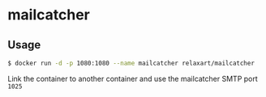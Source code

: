 # mailcatcher

## Usage

```sh
$ docker run -d -p 1080:1080 --name mailcatcher relaxart/mailcatcher
```

Link the container to another container and use the mailcatcher SMTP port `1025`